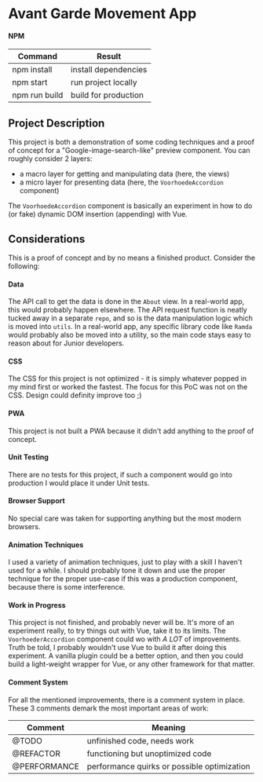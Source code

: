 # Avant Garde Movement App
#### NPM

| **Command**   | **Result**           |
| ------------- | -------------------- |
| npm install   | install dependencies |
| npm start     | run project locally  |
| npm run build | build for production |

## Project Description
This project is both a demonstration of some coding techniques and a proof of concept for a "Google-image-search-like" preview component. You can roughly consider 2 layers:
- a macro layer for getting and manipulating data (here, the views)
- a micro layer for presenting data (here, the `VoorhoedeAccordion` component)

The `VoorhoedeAccordion` component is basically an experiment in how to do (or fake) dynamic DOM insertion (appending) with Vue.

## Considerations
This is a proof of concept and by no means a finished product. Consider the following:

#### Data
The API call to get the data is done in the `About` view. In a real-world app, this would probably happen elsewhere. The API request function is neatly tucked away in a separate `repo`, and so is the data manipulation logic which is moved into `utils`. In a real-world app, any specific library code like `Ramda` would probably also be moved into a utility, so the main code stays easy to reason about for Junior developers.

#### CSS
The CSS for this project is not optimized - it is simply whatever popped in my mind first or worked the fastest. The focus for this PoC was not on the CSS. Design could definity improve too ;)

#### PWA
This project is not built a PWA because it didn't add anything to the proof of concept.

#### Unit Testing
There are no tests for this project, if such a component would go into production I would place it under Unit tests.

#### Browser Support
No special care was taken for supporting anything but the most modern browsers.

#### Animation Techniques
I used a variety of animation techniques, just to play with a skill I haven't used for a while. I should probably tone it down and use the proper technique for the proper use-case if this was a production component, because there is some interference.

#### Work in Progress
This project is not finished, and probably never will be. It's more of an experiment really, to try things out with Vue, take it to its limits. The `VoorhoederAccordion` component could wo with *A LOT* of improvements. Truth be told, I probably wouldn't use Vue to build it after doing this experiment. A vanilla plugin could be a better option, and then you could build a light-weight wrapper for Vue, or any other framework for that matter.

#### Comment System
For all the mentioned improvements, there is a comment system in place. These 3 comments demark the most important areas of work:

| **Comment**  | **Meaning**                                |
| ------------ | ------------------------------------------- |
| @TODO        | unfinished code, needs work                 |
| @REFACTOR    | functioning but unoptimized code            |
| @PERFORMANCE | performance quirks or possible optimization |